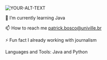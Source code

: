 <picture>
 <source media="(prefers-color-scheme: dark)" srcset="YOUR-DARKMODE-IMAGE">
 <source media="(prefers-color-scheme: light)" srcset="YOUR-LIGHTMODE-IMAGE">
 <img alt="YOUR-ALT-TEXT" src="YOUR-DEFAULT-IMAGE">
</picture>


🌱 I’m currently learning Java

📫 How to reach me patrick.bosco@univille.br

⚡ Fun fact I already working with journalism

Languages and Tools:
Java and Python
